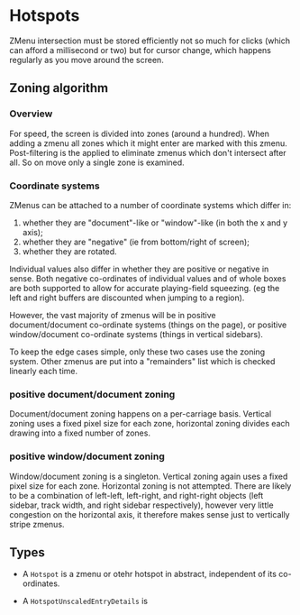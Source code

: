 # Hotspots

ZMenu intersection must be stored efficiently not so much for clicks (which can afford a millisecond or two) but for cursor change, which happens regularly as you move around the screen.

## Zoning algorithm

### Overview

For speed, the screen is divided into zones (around a hundred). When adding a zmenu all zones which it might enter are marked with this zmenu. Post-filtering is the applied to eliminate zmenus which don't intersect after all. So on move only a single zone is examined.

### Coordinate systems

ZMenus can be attached to a number of coordinate systems which differ in:

1. whether they are "document"-like or "window"-like (in both the x and y axis);
2. whether they are "negative" (ie from bottom/right of screen);
3. whether they are rotated.

Individual values also differ in whether they are positive or negative in sense. Both negative co-ordinates of individual values and of whole boxes are both supported to allow for accurate playing-field squeezing. (eg the left and right buffers are discounted when jumping to a region).

However, the vast majority of zmenus will be in positive document/document co-ordinate systems (things on the page), or positive window/document co-ordinate systems (things in vertical sidebars).

To keep the edge cases simple, only these two cases use the zoning system. Other zmenus are put into a "remainders" list which is checked linearly each time.

### positive document/document zoning

Document/document zoning happens on a per-carriage basis. Vertical zoning uses a fixed pixel size for each zone, horizontal zoning divides each drawing into a fixed number of zones.

### positive window/document zoning

Window/document zoning is a singleton. Vertical zoning again uses a fixed pixel size for each zone. Horizontal zoning is not attempted. There are likely to be a combination of left-left, left-right, and right-right objects (left sidebar, track width, and right sidebar respectively), however very little congestion on the horizontal axis, it therefore makes sense just to vertically stripe zmenus.

## Types

* A `Hotspot` is a zmenu or otehr hotspot in abstract, independent of its co-ordinates. 

* A `HotspotUnscaledEntryDetails` is 